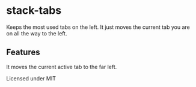 # stack-tabs

Keeps the most used tabs on the left. It just moves the current tab you are on all the way to the left.

## Features

It moves the current active tab to the far left.

Licensed under MIT
